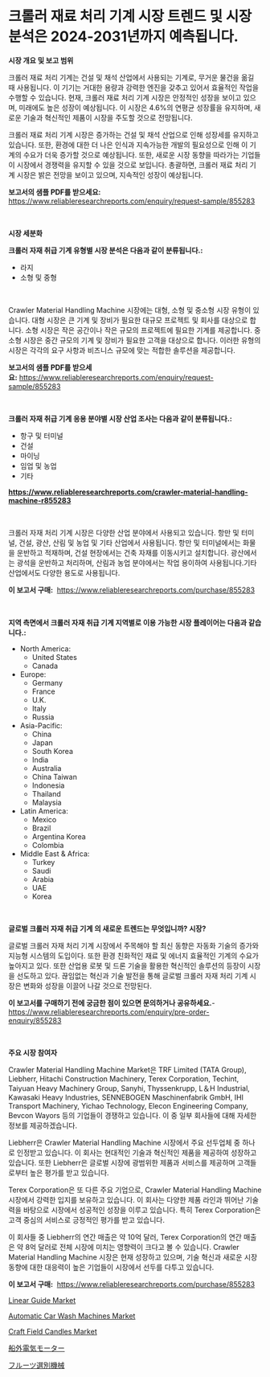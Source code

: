 <p><h1>크롤러 재료 처리 기계 시장 트렌드 및 시장 분석은 2024-2031년까지 예측됩니다.</h1></p><p><strong>시장 개요 및 보고 범위</strong></p>
<p><p>크롤러 재료 처리 기계는 건설 및 채석 산업에서 사용되는 기계로, 무거운 물건을 옮길 때 사용됩니다. 이 기기는 거대한 용량과 강력한 엔진을 갖추고 있어서 효율적인 작업을 수행할 수 있습니다. 현재, 크롤러 재료 처리 기계 시장은 안정적인 성장을 보이고 있으며, 미래에도 높은 성장이 예상됩니다. 이 시장은 4.6%의 연평균 성장률을 유지하며, 새로운 기술과 혁신적인 제품이 시장을 주도할 것으로 전망됩니다.</p><p>크롤러 재료 처리 기계 시장은 증가하는 건설 및 채석 산업으로 인해 성장세를 유지하고 있습니다. 또한, 환경에 대한 더 나은 인식과 지속가능한 개발의 필요성으로 인해 이 기계의 수요가 더욱 증가할 것으로 예상됩니다. 또한, 새로운 시장 동향을 따라가는 기업들이 시장에서 경쟁력을 유지할 수 있을 것으로 보입니다. 총괄하면, 크롤러 재료 처리 기계 시장은 밝은 전망을 보이고 있으며, 지속적인 성장이 예상됩니다.</p></p>
<p><strong>보고서의 샘플 PDF를 받으세요:</strong> <a href="https://www.reliableresearchreports.com/enquiry/request-sample/855283">https://www.reliableresearchreports.com/enquiry/request-sample/855283</a></p>
<p>&nbsp;</p>
<p><strong>시장 세분화</strong></p>
<p><strong>크롤러 자재 취급 기계 유형별 시장 분석은 다음과 같이 분류됩니다.:</strong></p>
<p><ul><li>라지</li><li>소형 및 중형</li></ul></p>
<p>&nbsp;</p>
<p><p>Crawler Material Handling Machine 시장에는 대형, 소형 및 중소형 시장 유형이 있습니다. 대형 시장은 큰 기계 및 장비가 필요한 대규모 프로젝트 및 회사를 대상으로 합니다. 소형 시장은 작은 공간이나 작은 규모의 프로젝트에 필요한 기계를 제공합니다. 중소형 시장은 중간 규모의 기계 및 장비가 필요한 고객을 대상으로 합니다. 이러한 유형의 시장은 각각의 요구 사항과 비즈니스 규모에 맞는 적합한 솔루션을 제공합니다.</p></p>
<p><strong>보고서의 샘플 PDF를 받으세요:</strong>&nbsp;<a href="https://www.reliableresearchreports.com/enquiry/request-sample/855283">https://www.reliableresearchreports.com/enquiry/request-sample/855283</a></p>
<p>&nbsp;</p>
<p><strong> 크롤러 자재 취급 기계 응용 분야별 시장 산업 조사는 다음과 같이 분류됩니다.:</strong></p>
<p><ul><li>항구 및 터미널</li><li>건설</li><li>마이닝</li><li>임업 및 농업</li><li>기타</li></ul></p>
<p><strong><a href="https://www.reliableresearchreports.com/crawler-material-handling-machine-r855283">https://www.reliableresearchreports.com/crawler-material-handling-machine-r855283</a></strong></p>
<p>&nbsp;</p>
<p><p>크롤러 자재 처리 기계 시장은 다양한 산업 분야에서 사용되고 있습니다. 항만 및 터미널, 건설, 광산, 산림 및 농업 및 기타 산업에서 사용됩니다. 항만 및 터미널에서는 화물을 운반하고 적재하며, 건설 현장에서는 건축 자재를 이동시키고 설치합니다. 광산에서는 광석을 운반하고 처리하며, 산림과 농업 분야에서는 작업 용이하여 사용됩니다.기타 산업에서도 다양한 용도로 사용됩니다.</p></p>
<p><strong>이 보고서 구매:</strong>&nbsp; <a href="https://www.reliableresearchreports.com/purchase/855283">https://www.reliableresearchreports.com/purchase/855283</a></p>
<p>&nbsp;</p>
<p><strong>지역 측면에서 크롤러 자재 취급 기계 지역별로 이용 가능한 시장 플레이어는 다음과 같습니다.:</strong></p>
<p><ul>
    <li>
        North America:
        <ul>
            <li>United States</li>
            <li>Canada</li>
        </ul>
    </li>
    <li>
        Europe:
        <ul>
            <li>Germany</li>
            <li>France</li>
            <li>U.K.</li>
            <li>Italy</li>
            <li>Russia</li>
        </ul>
    </li>
    <li>
        Asia-Pacific:
        <ul>
            <li>China</li>
            <li>Japan</li>
            <li>South Korea</li>
            <li>India</li>
            <li>Australia</li>
            <li>China Taiwan</li>
            <li>Indonesia</li>
            <li>Thailand</li>
            <li>Malaysia</li>
        </ul>
    </li>
    <li>
        Latin America:
        <ul>
            <li>Mexico</li>
            <li>Brazil</li>
            <li>Argentina Korea</li>
            <li>Colombia</li>
        </ul>
    </li>
    <li>
        Middle East & Africa:
        <ul>
            <li>Turkey</li>
            <li>Saudi</li>
            <li>Arabia</li>
            <li>UAE</li>
            <li>Korea</li>
        </ul>
    </li>
    </ul></p>
<p>&nbsp;</p>
<p><strong>글로벌 크롤러 자재 취급 기계 의 새로운 트렌드는 무엇입니까? 시장?</strong></p>
<p><p>글로벌 크롤러 자재 처리 기계 시장에서 주목해야 할 최신 동향은 자동화 기술의 증가와 지능형 시스템의 도입이다. 또한 환경 친화적인 재료 및 에너지 효율적인 기계의 수요가 높아지고 있다. 또한 산업용 로봇 및 드론 기술을 활용한 혁신적인 솔루션의 등장이 시장을 선도하고 있다. 끊임없는 혁신과 기술 발전을 통해 글로벌 크롤러 자재 처리 기계 시장은 변화와 성장을 이끌어 나갈 것으로 전망된다.</p></p>
<p><strong>이 보고서를 구매하기 전에 궁금한 점이 있으면 문의하거나 공유하세요.</strong>- <a href="https://www.reliableresearchreports.com/enquiry/pre-order-enquiry/855283">https://www.reliableresearchreports.com/enquiry/pre-order-enquiry/855283</a></p>
<p>&nbsp;</p>
<p><strong>주요 시장 참여자</strong></p>
<p><p>Crawler Material Handling Machine Market은 TRF Limited (TATA Group), Liebherr, Hitachi Construction Machinery, Terex Corporation, Techint, Taiyuan Heavy Machinery Group, Sanyhi, Thyssenkrupp, L＆H Industrial, Kawasaki Heavy Industries, SENNEBOGEN Maschinenfabrik GmbH, IHI Transport Machinery, Yichao Technology, Elecon Engineering Company, Bevcon Wayors 등의 기업들이 경쟁하고 있습니다. 이 중 일부 회사들에 대해 자세한 정보를 제공하겠습니다.</p><p>Liebherr은 Crawler Material Handling Machine 시장에서 주요 선두업체 중 하나로 인정받고 있습니다. 이 회사는 현대적인 기술과 혁신적인 제품을 제공하여 성장하고 있습니다. 또한 Liebherr은 글로벌 시장에 광범위한 제품과 서비스를 제공하며 고객들로부터 높은 평가를 받고 있습니다.</p><p>Terex Corporation은 또 다른 주요 기업으로, Crawler Material Handling Machine 시장에서 강력한 입지를 보유하고 있습니다. 이 회사는 다양한 제품 라인과 뛰어난 기술력을 바탕으로 시장에서 성공적인 성장을 이루고 있습니다. 특히 Terex Corporation은 고객 중심의 서비스로 긍정적인 평가를 받고 있습니다.</p><p>이 회사들 중 Liebherr의 연간 매출은 약 10억 달러, Terex Corporation의 연간 매출은 약 8억 달러로 전체 시장에 미치는 영향력이 크다고 볼 수 있습니다. Crawler Material Handling Machine 시장은 현재 성장하고 있으며, 기술 혁신과 새로운 시장 동향에 대한 대응력이 높은 기업들이 시장에서 선두를 다투고 있습니다.</p></p>
<p><strong>이 보고서 구매:</strong>&nbsp;&nbsp;<a href="https://www.reliableresearchreports.com/purchase/855283">https://www.reliableresearchreports.com/purchase/855283</a></p>
<p><p><a href="https://github.com/pgtimber/Market-Research-Report-List-2/blob/main/linear-guide-market.md">Linear Guide Market</a></p><p><a href="https://github.com/lataunyatinikmelvin59ilbd0dv/Market-Research-Report-List-2/blob/main/automatic-car-wash-machines-market.md">Automatic Car Wash Machines Market</a></p><p><a href="https://www.linkedin.com/pulse/craft-field-candles-market-research-report-provides-thorough-lxlgf?trackingId=V%2F3p7QlmZNYsytw1KKbR7g%3D%3D">Craft Field Candles Market</a></p><p><a href="https://github.com/ycmtqqhvk3273/Market-Research-Report-List-1/blob/main/559153439547.md">船外電気モーター</a></p><p><a href="https://github.com/mathieurico66/Market-Research-Report-List-1/blob/main/186249129832.md">フルーツ選別機械</a></p></p>